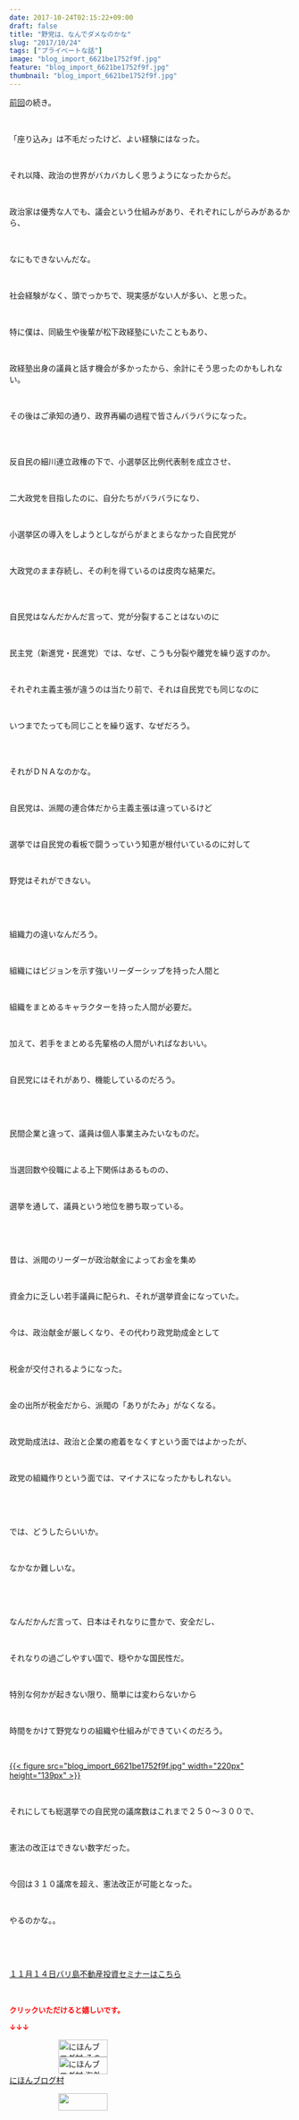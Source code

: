 ```yaml
---
date: 2017-10-24T02:15:22+09:00
draft: false
title: "野党は、なんでダメなのかな"
slug: "2017/10/24"
tags: ["プライベートな話"]
image: "blog_import_6621be1752f9f.jpg"
feature: "blog_import_6621be1752f9f.jpg"
thumbnail: "blog_import_6621be1752f9f.jpg"
---
```

<p><a href="entry-12322298154.html" target="_blank">前回</a>の続き。</p><p> </p><p>「座り込み」は不毛だったけど、よい経験にはなった。</p><p> </p><p>それ以降、政治の世界がバカバカしく思うようになったからだ。</p><p> </p><p>政治家は優秀な人でも、議会という仕組みがあり、それぞれにしがらみがあるから、</p><p> </p><p>なにもできないんだな。</p><p> </p><p>社会経験がなく、頭でっかちで、現実感がない人が多い、と思った。</p><p> </p><p>特に僕は、同級生や後輩が松下政経塾にいたこともあり、</p><p> </p><p>政経塾出身の議員と話す機会が多かったから、余計にそう思ったのかもしれない。</p><p> </p><p>その後はご承知の通り、政界再編の過程で皆さんバラバラになった。</p><p> </p><p><br/>反自民の細川連立政権の下で、小選挙区比例代表制を成立させ、</p><p> </p><p>二大政党を目指したのに、自分たちがバラバラになり、</p><p> </p><p>小選挙区の導入をしようとしながらがまとまらなかった自民党が</p><p> </p><p>大政党のまま存続し、その利を得ているのは皮肉な結果だ。</p><p> </p><p><br/>自民党はなんだかんだ言って、党が分裂することはないのに</p><p> </p><p>民主党（新進党・民進党）では、なぜ、こうも分裂や離党を繰り返すのか。</p><p> </p><p>それぞれ主義主張が違うのは当たり前で、それは自民党でも同じなのに</p><p> </p><p>いつまでたっても同じことを繰り返す、なぜだろう。</p><p> </p><p><br/>それがＤＮＡなのかな。</p><p> </p><p>自民党は、派閥の連合体だから主義主張は違っているけど</p><p> </p><p>選挙では自民党の看板で闘うっていう知恵が根付いているのに対して</p><p> </p><p>野党はそれができない。</p><p> </p><p> </p><p>組織力の違いなんだろう。</p><p> </p><p>組織にはビジョンを示す強いリーダーシップを持った人間と</p><p> </p><p>組織をまとめるキャラクターを持った人間が必要だ。</p><p> </p><p>加えて、若手をまとめる先輩格の人間がいればなおいい。</p><p> </p><p>自民党にはそれがあり、機能しているのだろう。</p><p> </p><p> </p><p>民間企業と違って、議員は個人事業主みたいなものだ。</p><p> </p><p>当選回数や役職による上下関係はあるものの、</p><p> </p><p>選挙を通して、議員という地位を勝ち取っている。</p><p> </p><p> </p><p>昔は、派閥のリーダーが政治献金によってお金を集め</p><p> </p><p>資金力に乏しい若手議員に配られ、それが選挙資金になっていた。</p><p> </p><p>今は、政治献金が厳しくなり、その代わり政党助成金として</p><p> </p><p>税金が交付されるようになった。</p><p> </p><p>金の出所が税金だから、派閥の「ありがたみ」がなくなる。</p><p> </p><p>政党助成法は、政治と企業の癒着をなくすという面ではよかったが、</p><p> </p><p>政党の組織作りという面では、マイナスになったかもしれない。</p><p> </p><p> </p><p>では、どうしたらいいか。</p><p> </p><p>なかなか難しいな。</p><p> </p><p> </p><p>なんだかんだ言って、日本はそれなりに豊かで、安全だし、</p><p> </p><p>それなりの過ごしやすい国で、穏やかな国民性だ。</p><p> </p><p>特別な何かが起きない限り、簡単には変わらないから</p><p> </p><p>時間をかけて野党なりの組織や仕組みができていくのだろう。</p><p> </p><p><a href="blog_import_6621be1752f9f.jpg">{{< figure src="blog_import_6621be1752f9f.jpg" width="220px" height="139px" >}}</a></p><p> </p><p>それにしても総選挙での自民党の議席数はこれまで２５０～３００で、</p><p> </p><p>憲法の改正はできない数字だった。</p><p> </p><p>今回は３１０議席を超え、憲法改正が可能となった。</p><p> </p><p>やるのかな。。</p><p> </p><p> </p><p><span style="text-decoration: underline;"><a href="iin.co.jp" target="_blank">１１月１４日バリ島不動産投資セミナーはこちら</a></span></p><p> </p><p><font color="#ff0000" size="2"><strong>クリックいただけると嬉しいです。</strong></font></p><p><font color="#ff0000" size="2"><strong>↓↓↓</strong></font></p><p><a href="ranking.html?p_cid=01260127" id="&amp;blogmura_banner" target="_blank"><img alt="にほんブログ村 その他生活ブログ 不動産投資へ" border="0" height="31" src="data:image/svg+xml;charset=utf-8,%3Csvg%20xmlns%3D%22http%3A%2F%2Fwww.w3.org%2F2000%2Fsvg%22%20title%3D%22Placeholder%20for%20Images%22%20role%3D%22presentation%22%20viewBox%3D%220%200%2088%2031%22%20%2F%3E" width="88" data-src="https://img-proxy.blog-video.jp/images?url=http%3A%2F%2Flife.blogmura.com%2Fhudousantoushi%2Fimg%2Fhudousantoushi88_31.gif" style="aspect-ratio: auto 88 / 31;"/><noscript><img alt="にほんブログ村 その他生活ブログ 不動産投資へ" border="0" height="31" src="https://img-proxy.blog-video.jp/images?url=http%3A%2F%2Flife.blogmura.com%2Fhudousantoushi%2Fimg%2Fhudousantoushi88_31.gif" width="88"></noscript></a><br/><a href="ranking.html?p_cid=01260127" target="_blank"><img alt="にほんブログ村 海外生活ブログ バリ島情報へ" border="0" height="31" src="data:image/svg+xml;charset=utf-8,%3Csvg%20xmlns%3D%22http%3A%2F%2Fwww.w3.org%2F2000%2Fsvg%22%20title%3D%22Placeholder%20for%20Images%22%20role%3D%22presentation%22%20viewBox%3D%220%200%2088%2031%22%20%2F%3E" width="88" data-src="https://img-proxy.blog-video.jp/images?url=http%3A%2F%2Foverseas.blogmura.com%2Fbali%2Fimg%2Fbali88_31.gif" style="aspect-ratio: auto 88 / 31;"/><noscript><img alt="にほんブログ村 海外生活ブログ バリ島情報へ" border="0" height="31" src="https://img-proxy.blog-video.jp/images?url=http%3A%2F%2Foverseas.blogmura.com%2Fbali%2Fimg%2Fbali88_31.gif" width="88"></noscript></a><br/><a href="ranking.html?p_cid=01260127" target="_blank">にほんブログ村</a></p><p><a href="link.php?1804582" title="人気ブログランキングへ"><img border="0" height="31" src="data:image/svg+xml;charset=utf-8,%3Csvg%20xmlns%3D%22http%3A%2F%2Fwww.w3.org%2F2000%2Fsvg%22%20title%3D%22Placeholder%20for%20Images%22%20role%3D%22presentation%22%20viewBox%3D%220%200%2088%2031%22%20%2F%3E" width="88" data-src="https://blog.with2.net/img/banner/banner_22.gif" style="aspect-ratio: auto 88 / 31;"/><noscript><img border="0" height="31" src="https://blog.with2.net/img/banner/banner_22.gif" width="88"></noscript></a></p><p> </p>


